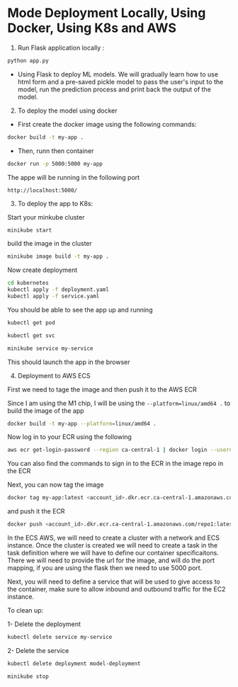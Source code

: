 # Mode Deployment Locally, Using Docker, Using K8s and AWS

1. Run Flask application locally :

```python
python app.py
```
- Using Flask to deploy ML models. We will gradually learn how to use html form and a pre-saved pickle model to pass the user's input to the model, run the prediction process and print back the output of the model.

2. To deploy the model using docker

 - First create the docker image using the following commands:
 
```bash
docker build -t my-app .
```
 - Then, runn then container

 ```bash
docker run -p 5000:5000 my-app
 ```
The appe will be running in the following port

```
http://localhost:5000/
```

3. To deploy the app to K8s:

Start your minkube cluster
```bash
minikube start
```
build the image in the cluster 
```bash
minikube image build -t my-app .
```
Now create deployment
```bash
cd kubernetes
kubectl apply -f deployment.yaml
kubectl apply -f service.yaml
```
You should be able to see the app up and running

```bash
kubectl get pod
```
```bash
kubectl get svc
```

```bash
minikube service my-service
```

This should launch the app in the browser

4. Deployment to AWS ECS

First we need to tage the image and then push it to the AWS ECR

Since I am using the M1 chip, I will be using the `--platform=linux/amd64 .` to build the image of the app

```bash
docker build -t my-app --platform=linux/amd64 .
```

Now log in to your ECR using the following
```bash
aws ecr get-login-password --region ca-central-1 | docker login --username AWS --password-stdin <account_id>.dkr.ecr.ca-central-1.amazonaws.com
```
You can also find the commands to sign in to the ECR in the image repo in the ECR

Next, you can now tag the image

```bash
docker tag my-app:latest <account_id>.dkr.ecr.ca-central-1.amazonaws.com/repo1:latest
```
and push it the ECR

```bash
docker push <account_id>.dkr.ecr.ca-central-1.amazonaws.com/repo1:latest
```

In the ECS AWS, we will need to create a cluster with a network and ECS instance. Once the cluster is created we will need to create a task in the task definition where we will have to define our container specificaitons. There we will need to provide the url for the image, and will do the port mapping, if you are using the flask then we need to use 5000 port.

Next, you will need to define a service that will be used to give access to the container, make sure to allow inbound and outbound traffic for the EC2 instance.



To clean up:

1- Delete the deployment
```bash
kubectl delete service my-service
```

2- Delete the service
```bash
kubectl delete deployment model-deployment
```

```bash
minikube stop
```



